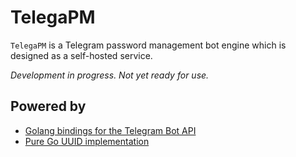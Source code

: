 # TelegaPM

<code>TelegaPM</code> is a Telegram password management bot engine which is designed as a self-hosted service.

_Development in progress. Not yet ready for use._

## Powered by

+ [Golang bindings for the Telegram Bot API](https://github.com/go-telegram-bot-api/telegram-bot-api/)
+ [Pure Go UUID implementation](https://github.com/nu7hatch/gouuid)
